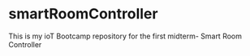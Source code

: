 # smartRoomController
This is my ioT Bootcamp repository for the first midterm- Smart Room Controller
